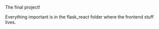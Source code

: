 The final project!

Everything important is in the flask_react folder where the frontend stuff lives.
